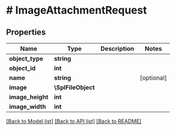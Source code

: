 # # ImageAttachmentRequest

## Properties

Name | Type | Description | Notes
------------ | ------------- | ------------- | -------------
**object_type** | **string** |  |
**object_id** | **int** |  |
**name** | **string** |  | [optional]
**image** | **\SplFileObject** |  |
**image_height** | **int** |  |
**image_width** | **int** |  |

[[Back to Model list]](../../README.md#models) [[Back to API list]](../../README.md#endpoints) [[Back to README]](../../README.md)
